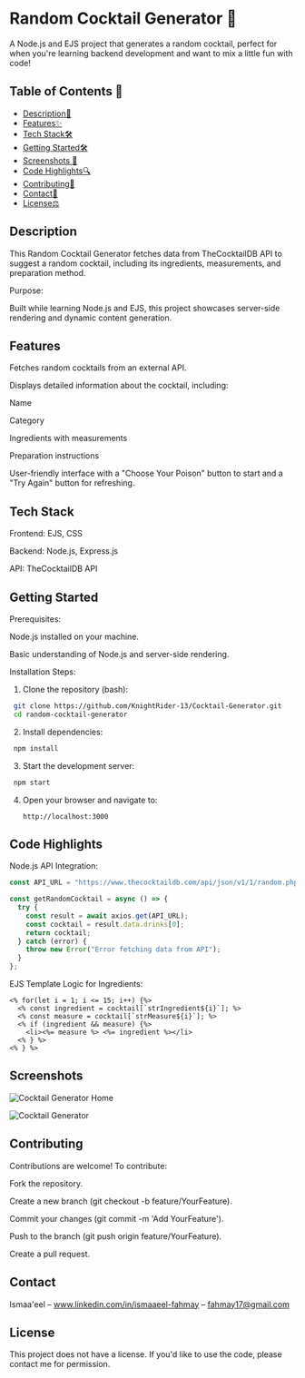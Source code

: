 # Random Cocktail Generator 🍹 

A Node.js and EJS project that generates a random cocktail, perfect for when you're learning backend development and want to mix a little fun with code! 

  
## Table of Contents 📖 

- [Description📝](#description)
- [Features✨](#features)
- [Tech Stack🛠️](#tech-stack)
- [Getting Started🛠️](#getting-started)
- [Screenshots 📸](#screenshots)
- [Code Highlights🔍](#code-highlights)
- [Contributing🤝](#contributing)
- [Contact📧](#contact)
- [License⚖️](#license)

  
## Description 

This Random Cocktail Generator fetches data from TheCocktailDB API to suggest a random cocktail, including its ingredients, measurements, and preparation method. 

Purpose: 

Built while learning Node.js and EJS, this project showcases server-side rendering and dynamic content generation. 

  
## Features

Fetches random cocktails from an external API. 

Displays detailed information about the cocktail, including: 

Name 

Category 

Ingredients with measurements 

Preparation instructions 

User-friendly interface with a "Choose Your Poison" button to start and a "Try Again" button for refreshing. 

 
## Tech Stack

Frontend: EJS, CSS 

Backend: Node.js, Express.js 

API: TheCocktailDB API 

  

## Getting Started

Prerequisites: 

Node.js installed on your machine. 

Basic understanding of Node.js and server-side rendering. 

Installation Steps: 

1. Clone the repository (bash): 
  ```bash
   git clone https://github.com/KnightRider-13/Cocktail-Generator.git
   cd random-cocktail-generator
  ```

2. Install dependencies: 
  ```bash
   npm install
  ```
 
3. Start the development server: 
  ```bash
   npm start
  ```

4. Open your browser and navigate to:
   ```
   http://localhost:3000
   ```
 

## Code Highlights 

Node.js API Integration: 
```javascript
const API_URL = "https://www.thecocktaildb.com/api/json/v1/1/random.php";

const getRandomCocktail = async () => {
  try {
    const result = await axios.get(API_URL);
    const cocktail = result.data.drinks[0];
    return cocktail;
  } catch (error) {
    throw new Error("Error fetching data from API");
  }
};
```


EJS Template Logic for Ingredients: 

```ejs
<% for(let i = 1; i <= 15; i++) {%>
  <% const ingredient = cocktail[`strIngredient${i}`]; %>
  <% const measure = cocktail[`strMeasure${i}`]; %>
  <% if (ingredient && measure) {%>
    <li><%= measure %> <%= ingredient %></li>
  <% } %>
<% } %>
```

## Screenshots


![Cocktail Generator Home](https://github.com/user-attachments/assets/52b80939-1b94-43eb-90e3-65f25f92aa53)


![Cocktail Generator](https://github.com/user-attachments/assets/f5448c7d-9376-4a03-9615-fd997fb71324)

   
## Contributing

Contributions are welcome! To contribute: 

Fork the repository. 

Create a new branch (git checkout -b feature/YourFeature). 

Commit your changes (git commit -m 'Add YourFeature'). 

Push to the branch (git push origin feature/YourFeature). 

Create a pull request. 

## Contact 

Ismaa'eel – www.linkedin.com/in/ismaaeel-fahmay – fahmay17@gmail.com

  
## License 

This project does not have a license. If you'd like to use the code, please contact me for permission.   
